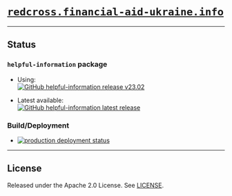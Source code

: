 # [`redcross.financial-aid-ukraine.info`](https://redcross.financial-aid-ukraine.info)

---

## Status

### `helpful-information` package

- Using:  
  [![GitHub helpful-information release v23.02](https://img.shields.io/static/v1?label=helpful-information+release&message=v23.02.0&color=informational&logo=github)](https://github.com/rodekruis/helpful-information/releases/tag/v23.02.0)

- Latest available:  
  [![GitHub helpful-information latest release](https://img.shields.io/github/v/release/rodekruis/helpful-information?display_name=tag&label=helpful-information%20release&logo=github)](https://github.com/rodekruis/helpful-information/releases/latest)

### Build/Deployment

- [![production deployment status](https://github.com/financial-aid-ukraine/redcross.financial-aid-ukraine.info/actions/workflows/deploy-production.yml/badge.svg)](https://github.com/financial-aid-ukraine/redcross.financial-aid-ukraine.info/actions/workflows/deploy-production.yml)

---

## License

Released under the Apache 2.0 License. See [LICENSE](./LICENSE).
